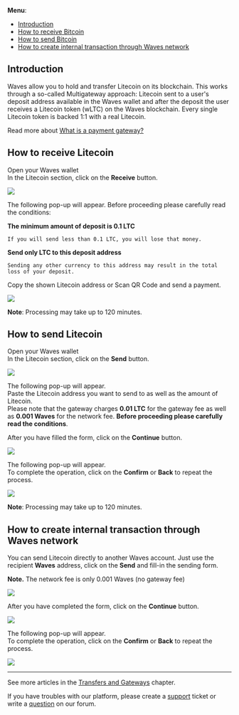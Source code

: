 **Menu**:

* [Introduction](#introduction)
* [How to receive Bitcoin](#how-to-receive-litecoin)
* [How to send Bitcoin](#how-to-send-litecoin)
* [How to create internal transaction through Waves network](#how-to-create-internal-transaction-through-waves-network)

## Introduction

Waves allow you to hold and transfer Litecoin on its blockchain. This works through a so-called Multigateway approach: Litecoin sent to a user's deposit address available in the Waves wallet and after the deposit the user receives a Litecoin token \(wLTC\) on the Waves blockchain. Every single Litecoin token is backed 1:1 with a real Litecoin.

Read more about [What is a payment gateway?](/waves-client/frequently-asked-questions-faq/transfers-and-gateways/payment-gateway.md)

## How to receive Litecoin

Open your Waves wallet  
In the Litecoin section, click on the **Receive** button.

![](/_assets/litecoin_transfers_01.png)

The following pop-up will appear. Before proceeding please carefully read the conditions:

**The minimum amount of deposit is 0.1 LTC**
```
If you will send less than 0.1 LTC, you will lose that money.
```
**Send only LTC to this deposit address**
```
Sending any other currency to this address may result in the total loss of your deposit.
```

Copy the shown Litecoin address or Scan QR Code and send a payment.

![](/_assets/litecoin_transfers_02.png)

**Note**: Processing may take up to 120 minutes.

## How to send Litecoin

Open your Waves wallet  
In the Litecoin section, click on the **Send** button.

![](/_assets/litecoin_transfers_01.png)

The following pop-up will appear.  
Paste the Litecoin address you want to send to as well as the amount of Litecoin.  
Please note that the gateway charges **0.01 LTC** for the gateway fee as well as **0.001 Waves** for the network fee.
**Before proceeding please carefully read the conditions**.

After you have filled the form, click on the **Continue** button.

![](/_assets/litecoin_transfers_04.png)

The following pop-up will appear.  
To complete the operation, click on the **Confirm** or **Back** to repeat the process.

![](/_assets/litecoin_transfers_05.png)

**Note**: Processing may take up to 120 minutes.

## How to create internal transaction through Waves network

You can send Litecoin directly to another Waves account. Just use the recipient **Waves** address, click on the **Send** and fill-in the sending form.

**Note.** The network fee is only 0.001 Waves \(no gateway fee\)

![](/_assets/litecoin_transfers_01.png)

After you have completed the form, click on the **Continue** button.

![](/_assets/litecoin_transfers_07.png)

The following pop-up will appear.  
To complete the operation, click on the **Confirm** or **Back** to repeat the process.

![](/_assets/litecoin_transfers_08.png)

___

See more articles in the [Transfers and Gateways](/waves-client/wallet-management.md) chapter.

If you have troubles with our platform, please create a [support](https://support.wavesplatform.com/) ticket or write a [question](https://forum.wavesplatform.com/) on our forum.
